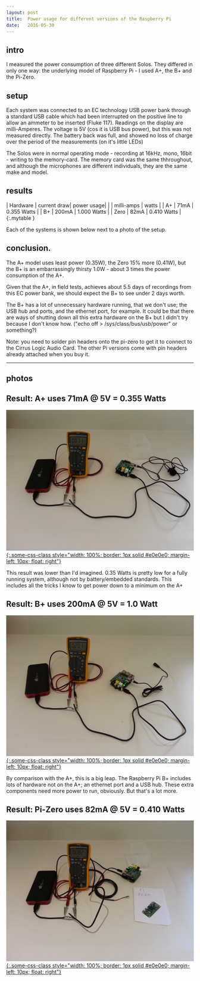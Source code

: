 ```yaml
---
layout: post
title:  Power usage for different versions of the Raspberry Pi
date:   2016-05-30
---
```


## intro

I measured the power consumption of three different Solos.  They
differed in only one way: the underlying model of Raspberry Pi - I
used A+, the B+ and the Pi-Zero.

## setup

Each system was connected to an EC technology USB power bank through a
standard USB cable which had been interrupted on the positive line to
allow an ammeter to be inserted (Fluke 117).  Readings on the display
are milli-Amperes.  The voltage is 5V (cos it is USB bus power), but
this was not measured directly.  The battery back was full, and showed
no loss of charge over the period of the measurements (on it's little
LEDs)

The Solos were in normal operating mode - recording at 16kHz, mono,
16bit - writing to the memory-card.  The memory card was the same
thhroughout, and although the microphones are different individuals,
they are the same make and model.

## results

| Hardware | current draw| power usage|
|  | milli-amps | watts | 
| A+   | 71mA  |  0.355 Watts  |
| B+   | 200mA |  1.000 Watts  |
| Zero | 82mA  |   0.410 Watts |
{:.mytable }

Each of the systems is shown below next to a photo of the setup.

## conclusion.

The A+ model uses least power (0.35W), the Zero 15% more (0.41W), but
the B+ is an embarrassingly thirsty 1.0W - about 3 times the power
consumption of the A+.

Given that the A+, in field tests, achieves about 5.5 days of
recordings from this EC power bank, we should expect the B+ to see
under 2 days worth.

The B+ has a lot of unnecessary hardware running, that we don't use;
the USB hub and ports, and the ethernet port, for example.  It could
be that there are ways of shutting down all this extra hardware on the
B+ but I didn't try because I don't know how.  ("echo off > /sys/class/bus/usb/power" or something?)

Note: you need to solder pin headers onto the pi-zero to get it to
connect to the Cirrus Logic Audio Card.  The other Pi versions come
with pin headers already attached when you buy it.

<hr>

## photos

## Result: A+ uses 71mA @ 5V = 0.355 Watts

[![measuring A+ power](/img/20160530_120029.jpg "A+ power usage" ){:.some-css-class style="width: 100%; border: 1px solid #e0e0e0; margin-left: 10px; float: right"}](/img/20160530_120029.jpg)

This result was lower than I'd imagined.  0.35 Watts is pretty low for
a fully running system, although not by battery/embedded
standards. This includes all the tricks I know to get power down to a
minimum on the A+


## Result: B+ uses 200mA @ 5V = 1.0 Watt

[![measuring B+ power](/img/20160530_115034.jpg "A+ power usage" ){:.some-css-class style="width: 100%; border: 1px solid #e0e0e0; margin-left: 10px; float: right"}](/img/20160530_115034.jpg)

By comparison with the A+, this is a big leap.  The Raspberry Pi B+
includes lots of hardware not on the A+; an ethernet port and a USB
hub.  These extra components need more power to run, obviously.  But
that's a lot more.


## Result: Pi-Zero uses 82mA @ 5V = 0.410 Watts

[![measuring A+ power](/img/20160530_185928.jpg "A+ power usage" ){:.some-css-class style="width: 100%; border: 1px solid #e0e0e0; margin-left: 10px; float: right"}](/img/20160530_185928.jpg)


